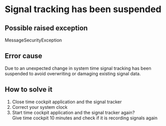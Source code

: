 # Signal tracking has been suspended

## Possible raised exception 
MessageSecurityException

## Error cause
Due to an unexpected change in system time signal tracking has been suspended to avoid overwriting or damaging existing signal data.

## How to solve it
1. Close time cockpit application and the signal tracker
1. Correct your system clock
1. Start time cockpit application and the signal tracker again?  
   Give time cockpit 10 minutes and check if it is recording signals again
